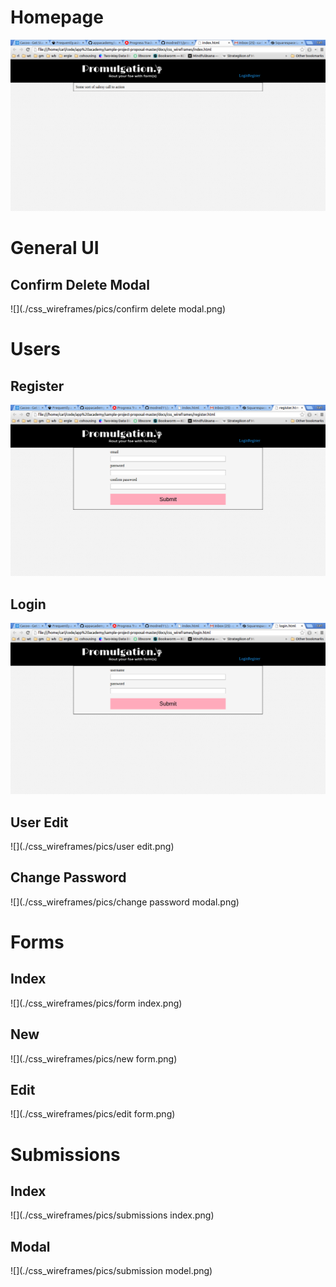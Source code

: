 
# Homepage
![](./css_wireframes/pics/homepage.png)

# General UI

## Confirm Delete Modal
![](./css_wireframes/pics/confirm delete modal.png)

# Users

## Register
![](./css_wireframes/pics/register.png)

## Login
![](./css_wireframes/pics/login.png)

## User Edit
![](./css_wireframes/pics/user edit.png)

## Change Password
![](./css_wireframes/pics/change password modal.png)

# Forms

## Index
![](./css_wireframes/pics/form index.png)

## New
![](./css_wireframes/pics/new form.png)

## Edit
![](./css_wireframes/pics/edit form.png)


# Submissions

## Index
![](./css_wireframes/pics/submissions index.png)

## Modal
![](./css_wireframes/pics/submission model.png)
